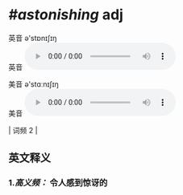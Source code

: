 # ***\#astonishing*** adj
英音 ə'stɒnɪʃɪŋ  
英音
<audio src="./media/astonishing-B.aac" controls="controls"></audio>

美音 ə'stɑːnɪʃɪŋ  
美音
<audio src="./media/astonishing.aac" controls="controls"></audio>



| 词频 2 |  

英文释义
---
### 1.*高义频：* **令人感到惊讶的**  


